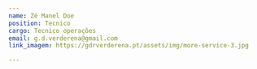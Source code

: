 ```yaml
---
name: Zé Manel Doe
position: Tecnico
cargo: Tecnico operações
email: g.d.verderena@gmail.com
link_imagem: https://gdrverderena.pt/assets/img/more-service-3.jpg

---
```

